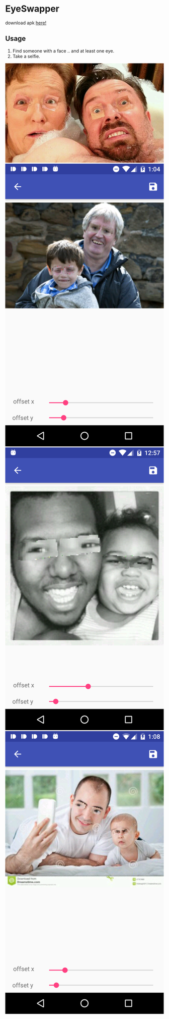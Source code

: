 # EyeSwapper

download apk [here!](https://rawgit.com/PierfrancescoSoffritti/EyeSwapper/master/EyeSwapper.apk)

## Usage
1. Find someone with a face .. and at least one eye.
2. Take a selfie.

![Alt text](pics/pic1.JPG?raw=true "Example")
![Alt text](pics/pic2.PNG?raw=true "Example")
![Alt text](pics/pic3.PNG?raw=true "Example")
![Alt text](pics/pic4.PNG?raw=true "Example")

